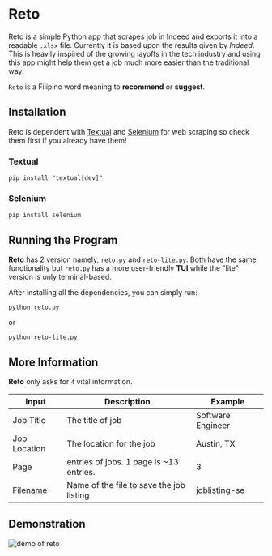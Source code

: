 # Reto
Reto is a simple Python app that scrapes job in Indeed and exports it into a readable `.xlsx` file. Currently it is based upon the results given by *Indeed*. This is heavily inspired of the growing layoffs in the tech industry and using this app might help them get a job much more easier than the traditional way.

`Reto` is a Filipino word meaning to **recommend** or **suggest**.

## Installation

Reto is dependent with [Textual](https://github.com/Textualize/textual) and [Selenium](https://pypi.org/project/selenium/) for web scraping so check them first if you already have them!

### Textual
```
pip install "textual[dev]"
```

### Selenium
```
pip install selenium
```

## Running the Program

**Reto** has 2 version namely, `reto.py` and `reto-lite.py`. Both have the same functionality but `reto.py` has a more user-friendly **TUI** while the "lite" version is only terminal-based.

After installing all the dependencies, you can simply run:

```
python reto.py
```

or

```
python reto-lite.py
```

## More Information

**Reto** only asks for `4` vital information.

| Input        | Description                               | Example             |
| ------------ | ----------------------------------------- | -------------       |
| Job Title    | The title of job                          | Software Engineer   |
| Job Location | The location for the job                  | Austin, TX          |
| Page         | entries of jobs. 1 page is ~13 entries.   | 3                   |
| Filename     | Name of the file to save the job listing  | joblisting-se       |

## Demonstration

![demo of reto](reto-demo.gif)
